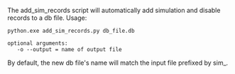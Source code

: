 The add_sim_records script will automatically add simulation and disable records to a db file. Usage:

```
python.exe add_sim_records.py db_file.db 

optional arguments:
   -o --output = name of output file
```

By default, the new db file's name will match the input file prefixed by sim_.
